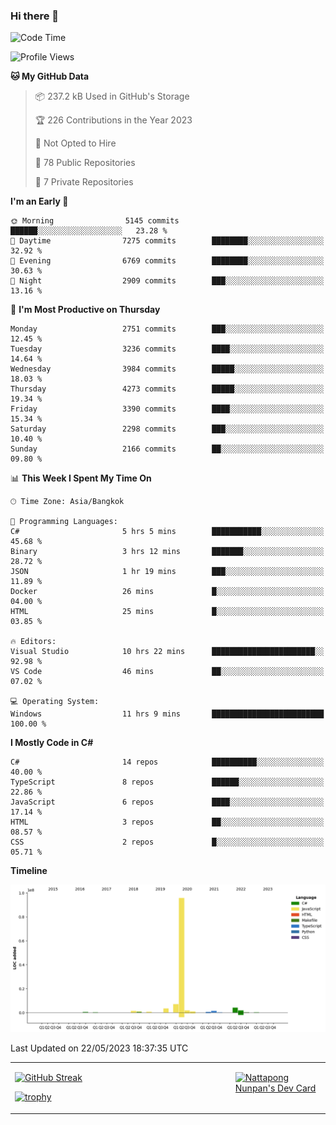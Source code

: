 ### Hi there 👋

<!--START_SECTION:waka-->
![Code Time](http://img.shields.io/badge/Code%20Time-577%20hrs%209%20mins-blue)

![Profile Views](http://img.shields.io/badge/Profile%20Views-0-blue)

**🐱 My GitHub Data** 

> 📦 237.2 kB Used in GitHub's Storage 
 > 
> 🏆 226 Contributions in the Year 2023
 > 
> 🚫 Not Opted to Hire
 > 
> 📜 78 Public Repositories 
 > 
> 🔑 7 Private Repositories 
 > 
**I'm an Early 🐤** 

```text
🌞 Morning                5145 commits        ██████░░░░░░░░░░░░░░░░░░░   23.28 % 
🌆 Daytime                7275 commits        ████████░░░░░░░░░░░░░░░░░   32.92 % 
🌃 Evening                6769 commits        ████████░░░░░░░░░░░░░░░░░   30.63 % 
🌙 Night                  2909 commits        ███░░░░░░░░░░░░░░░░░░░░░░   13.16 % 
```
📅 **I'm Most Productive on Thursday** 

```text
Monday                   2751 commits        ███░░░░░░░░░░░░░░░░░░░░░░   12.45 % 
Tuesday                  3236 commits        ████░░░░░░░░░░░░░░░░░░░░░   14.64 % 
Wednesday                3984 commits        █████░░░░░░░░░░░░░░░░░░░░   18.03 % 
Thursday                 4273 commits        █████░░░░░░░░░░░░░░░░░░░░   19.34 % 
Friday                   3390 commits        ████░░░░░░░░░░░░░░░░░░░░░   15.34 % 
Saturday                 2298 commits        ███░░░░░░░░░░░░░░░░░░░░░░   10.40 % 
Sunday                   2166 commits        ██░░░░░░░░░░░░░░░░░░░░░░░   09.80 % 
```


📊 **This Week I Spent My Time On** 

```text
🕑︎ Time Zone: Asia/Bangkok

💬 Programming Languages: 
C#                       5 hrs 5 mins        ███████████░░░░░░░░░░░░░░   45.68 % 
Binary                   3 hrs 12 mins       ███████░░░░░░░░░░░░░░░░░░   28.72 % 
JSON                     1 hr 19 mins        ███░░░░░░░░░░░░░░░░░░░░░░   11.89 % 
Docker                   26 mins             █░░░░░░░░░░░░░░░░░░░░░░░░   04.00 % 
HTML                     25 mins             █░░░░░░░░░░░░░░░░░░░░░░░░   03.85 % 

🔥 Editors: 
Visual Studio            10 hrs 22 mins      ███████████████████████░░   92.98 % 
VS Code                  46 mins             ██░░░░░░░░░░░░░░░░░░░░░░░   07.02 % 

💻 Operating System: 
Windows                  11 hrs 9 mins       █████████████████████████   100.00 % 
```

**I Mostly Code in C#** 

```text
C#                       14 repos            ██████████░░░░░░░░░░░░░░░   40.00 % 
TypeScript               8 repos             ██████░░░░░░░░░░░░░░░░░░░   22.86 % 
JavaScript               6 repos             ████░░░░░░░░░░░░░░░░░░░░░   17.14 % 
HTML                     3 repos             ██░░░░░░░░░░░░░░░░░░░░░░░   08.57 % 
CSS                      2 repos             █░░░░░░░░░░░░░░░░░░░░░░░░   05.71 % 
```



**Timeline**

![Lines of Code chart](https://raw.githubusercontent.com/aixasz/aixasz/main/assets/bar_graph.png)


 Last Updated on 22/05/2023 18:37:35 UTC
<!--END_SECTION:waka-->

<table>
<tr>
<td width="70%" valign="top">
 
 [![GitHub Streak](http://github-readme-streak-stats.herokuapp.com?user=aixasz&theme=github-dark&hide_border=true&date_format=%5BY%20%5DM%20j)](https://git.io/streak-stats)

 [![trophy](https://github-profile-trophy.vercel.app/?username=aixasz&theme=onedark)](https://github.com/ryo-ma/github-profile-trophy)
 </td>
<td width="30%" valign="top">
 
<a href="https://app.daily.dev/aixasz"><img src="https://api.daily.dev/devcards/403207936e6547c9a85ea449e9f3abe8.png?r=re8" alt="Nattapong Nunpan's Dev Card"/></a>

 </td>
</tr>
</table>
 

